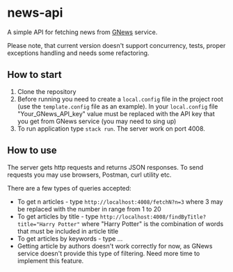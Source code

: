 # news-api

A simple API for fetching news from [GNews](https://gnews.io/) service.

Please note, that current version doesn't support concurrency, tests, proper exceptions handling and needs some refactoring.


## How to start

1. Clone the repository
2. Before running you need to create a `local.config` file in the project root (use the `template.config` file as an example). In your `local.config` file "Your_GNews_API_key" value must be replaced with the API key that you get from GNews service (you may need to sing up)
3. To run application type `stack run`. The server work on port 4008.

## How to use

The server gets http requests and returns JSON responses. To send requests you may use browsers, Postman, curl utility etc.

There are a few types of queries accepted:
- To get n articles - type `http://localhost:4008/fetchN?n=3` where 3 may be replaced with the number in range from 1 to 20
- To get articles by title - type `http://localhost:4008/findByTitle?title="Harry Potter"` where "Harry Potter" is the combination of words that must be included in article title
- To get articles by keywords - type ...
- Getting article by authors doesn't work correctly for now, as GNews service doesn't provide this type of filtering. Need more time to implement this feature.

